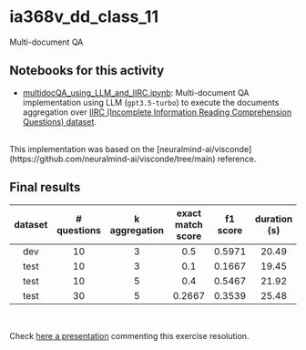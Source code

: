 # ia368v_dd_class_11
Multi-document QA

## Notebooks for this activity

* [multidocQA_using_LLM_and_IIRC.ipynb](multidocQA_using_LLM_and_IIRC.ipynb): Multi-document QA implementation using LLM (`gpt3.5-turbo`) to execute the documents aggregation over [IIRC (Incomplete Information Reading Comprehension Questions) dataset](https://allenai.org/data/iirc).

<br/>
This implementation was based on the [neuralmind-ai/visconde](https://github.com/neuralmind-ai/visconde/tree/main) reference.

## Final results

| dataset | # questions | k aggregation | exact match score | f1 score | duration (s) |
|:---:|:---: |:---: |:---: |:---: |:---:|
| dev | 10 | 3 | 0.5 | 0.5971 | 20.49 |
| test | 10 | 3 | 0.1 | 0.1667 | 19.45 |
| test | 10 | 5 | 0.4 | 0.5467 | 21.92 |
| test | 30 | 5 | 0.2667 | 0.3539 | 25.48 |

<br/>

Check [here a presentation](https://docs.google.com/presentation/d/1ZxC38VyndG-eRamZNw0tCwX5BOYA2Hc_3FrXmm2tDj8/edit?usp=share_link) commenting this exercise resolution.
